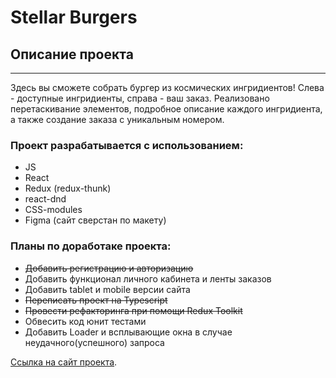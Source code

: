 # Stellar Burgers

## Описание проекта
---
Здесь вы сможете собрать бургер из космических ингридиентов! Слева - доступные ингридиенты, справа - ваш заказ. Реализовано перетаскивание элементов, подробное описание каждого ингридиента, а также создание заказа с уникальным номером. 

### **Проект разрабатывается с использованием:**
* JS 
* React
* Redux (redux-thunk)
* react-dnd
* CSS-modules
* Figma (сайт сверстан по макету)

### **Планы по доработаке проекта:**
* ~~Добавить регистрацию и авторизацию~~
* Добавить функционал личного кабинета и ленты заказов
* Добавить tablet и mobile версии сайта
* ~~Переписать проект на Typescript~~
* ~~Провести рефакторинга при помощи Redux Toolkit~~
* Обвесить код юнит тестами
* Добавить Loader и всплывающие окна в случае неудачного(успешного) запроса

[Ссылка на сайт проекта](https://react-burger-alpha.vercel.app/).


